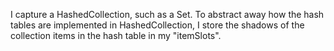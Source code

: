 I capture a HashedCollection, such as a Set. To abstract away how the hash tables are implemented in HashedCollection, I store the shadows of the collection items in the hash table in my "itemSlots".